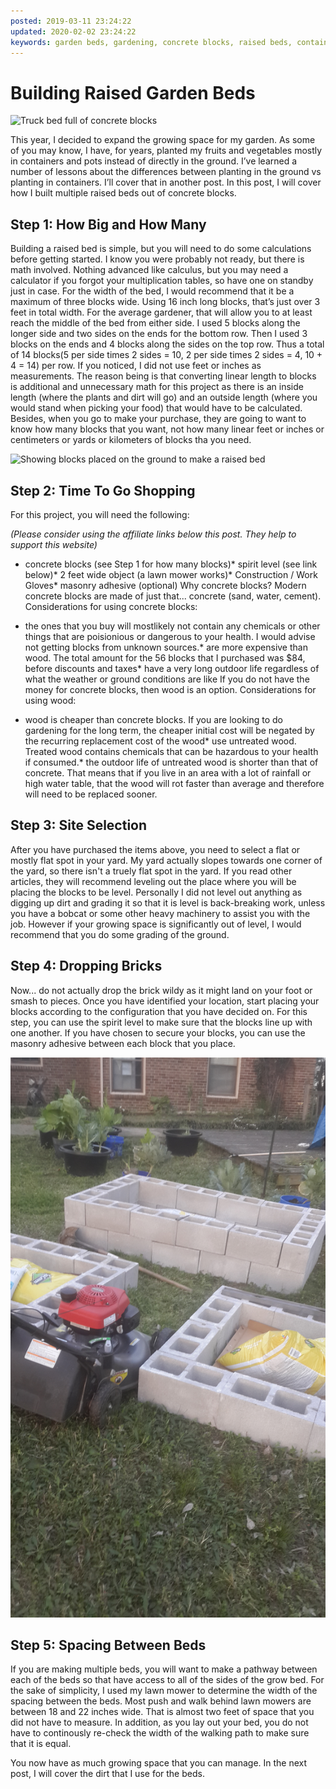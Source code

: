 ```yaml
---
posted: 2019-03-11 23:24:22
updated: 2020-02-02 23:24:22
keywords: garden beds, gardening, concrete blocks, raised beds, container gardening
---
```


# Building Raised Garden Beds

![Truck bed full of concrete blocks](/images/2019.03.11-20190309_155432.jpg)

This year, I decided to expand the growing space for my garden. As some of you may know, I have, for years, planted my fruits and vegetables mostly in containers and pots instead of directly in the ground.
I’ve learned a number of lessons about the differences between planting in the ground vs planting in containers. I’ll cover that in another post.
In this post, I will cover how I built multiple raised beds out of concrete blocks.

## Step 1: How Big and How Many

Building a raised bed is simple, but you will need to do some calculations before getting started. I know you were probably not ready, but there is math involved. Nothing advanced like calculus, but you may need a calculator if you forgot your multiplication tables, so have one on standby just in case.
 For the width of the bed, I would recommend that it be a maximum of three blocks wide. Using 16 inch long blocks, that’s just over 3 feet in total width. For the average gardener, that will allow you to at least reach the middle of the bed from either side.
I used 5 blocks along the longer side and two sides on the ends for the bottom row. Then I used 3 blocks on the ends and 4 blocks along the sides on the top row. Thus a total of 14 blocks(5 per side times 2 sides = 10, 2 per side times 2 sides = 4, 10 + 4 = 14) per row.
If you noticed, I did not use feet or inches as measurements. The reason being is that converting linear length to blocks is additional and unnecessary math for this project as there is an inside length (where the plants and dirt will go) and an outside length (where you would stand when picking your food) that would have to be calculated. Besides, when you go to make your purchase, they are going to want to know how many blocks that you want, not how many linear feet or inches or centimeters or yards or kilometers of blocks tha you need.

![Showing blocks placed on the ground to make a raised bed](/images/2019.03.11-20190309_152423.jpg)

## Step 2: Time To Go Shopping

For this project, you will need the following:

*(Please consider using the affiliate links below this post. They help to support this website)*

* concrete blocks (see Step 1 for how many blocks)* spirit level (see link below)* 2 feet wide object (a lawn mower works)* Construction / Work Gloves* masonry adhesive (optional)
 Why concrete blocks? Modern concrete blocks are made of just that... concrete (sand, water, cement). Considerations for using concrete blocks:

* the ones that you buy will mostlikely not contain any chemicals or other things that are poisionious or dangerous to your health. I would advise not getting blocks from unknown sources.* are more expensive than wood. The total amount for the 56 blocks that I purchased was $84, before discounts and taxes* have a very long outdoor life regardless of what the weather or ground conditions are like
 If you do not have the money for concrete blocks, then wood is an option. Considerations for using wood:

* wood is cheaper than concrete blocks. If you are looking to do gardening for the long term, the cheaper initial cost will be negated by the recurring replacement cost of the wood* use untreated wood. Treated wood contains chemicals that can be hazardous to your health if consumed.* the outdoor life of untreated wood is shorter than that of concrete. That means that if you live in an area with a lot of rainfall or high water table, that the wood will rot faster than average and therefore will need to be replaced sooner.

## Step 3: Site Selection

After you have purchased the items above, you need to select a flat or mostly flat spot in your yard. My yard actually slopes towards one corner of the yard, so there isn't a truely flat spot in the yard. If you read other articles, they will recommend leveling out the place where you will be placing the blocks to be level. Personally I did not level out anything as digging up dirt and grading it so that it is level is back-breaking work, unless you have a bobcat or some other heavy machinery to assist you with the job. However if your growing space is significantly out of level, I would recommend that you do some grading of the ground.

## Step 4: Dropping Bricks

Now... do not actually drop the brick wildy as it might land on your foot or smash to pieces.
Once you have identified your location, start placing your blocks according to the configuration that you have decided on. For this step, you can use the spirit level to make sure that the blocks line up with one another. If you have chosen to secure your blocks, you can use the masonry adhesive between each block that you place.

![Spacing the beds with a lawn mower](/images/2019.03.11-20190309_173839.jpg)

## Step 5: Spacing Between Beds

If you are making multiple beds, you will want to make a pathway between each of the beds so that have access to all of the sides of the grow bed.
For the sake of simplicity, I used my lawn mower to determine the width of the spacing between the beds. Most push and walk behind lawn mowers are between 18 and 22 inches wide. That is almost two feet of space that you did not have to measure. In addition, as you lay out your bed, you do not have to continously re-check the width of the walking path to make sure that it is equal.

You now have as much growing space that you can manage. In the next post, I will cover the dirt that I use for the beds.
